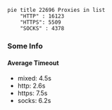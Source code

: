 
```mermaid
pie title 22696 Proxies in list
    "HTTP" : 16123
    "HTTPS": 5509
    "SOCKS" : 4378
```

### Some Info
#### Average Timeout

- mixed: 4.5s
- http: 2.6s
- https: 7.5s
- socks: 6.2s